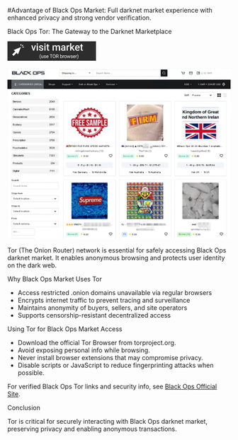 #Advantage of Black Ops Market: Full darknet market experience with enhanced privacy and strong vendor verification.

Black Ops Tor: The Gateway to the Darknet Marketplace
 
[<img src="/screenshots/under.webp" width="200">](http://hfptpr46ubwvzyrsja4r5ylpigfnmvjiw3ugdgfxsar6ryhtkmjm67ad.onion)

<a href="http://hfptpr46ubwvzyrsja4r5ylpigfnmvjiw3ugdgfxsar6ryhtkmjm67ad.onion"><img src="/screenshots/screen.webp" alt="Verified blackops dark web" style="max-width: 100%;"></a>
 
Tor (The Onion Router) network is essential for safely accessing Black Ops darknet market. It enables anonymous browsing and protects user identity on the dark web.

Why Black Ops Market Uses Tor

- Access restricted .onion domains unavailable via regular browsers  
- Encrypts internet traffic to prevent tracing and surveillance  
- Maintains anonymity of buyers, sellers, and site operators  
- Supports censorship-resistant decentralized access

Using Tor for Black Ops Market Access

- Download the official Tor Browser from torproject.org.  
- Avoid exposing personal info while browsing.  
- Never install browser extensions that may compromise privacy.  
- Disable scripts or JavaScript to reduce fingerprinting attacks when possible.

For verified Black Ops Tor links and security info, see [Black Ops Official Site](http://hfptpr46ubwvzyrsja4r5ylpigfnmvjiw3ugdgfxsar6ryhtkmjm67ad.onion).

Conclusion

Tor is critical for securely interacting with Black Ops darknet market, preserving privacy and enabling anonymous transactions.